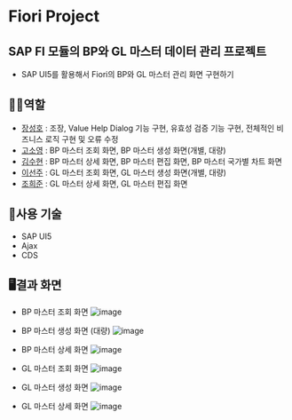 # Fiori Project

## SAP FI 모듈의 BP와 GL 마스터 데이터 관리 프로젝트 
- SAP UI5를 활용해서 Fiori의 BP와 GL 마스터 관리 화면 구현하기

## 👨‍💻역할
- [장성호](https://github.com/tjdgh925) : 조장, Value Help Dialog 기능 구현, 유효성 검증 기능 구현, 전체적인 비즈니스 로직 구현 및 오류 수정
- [고소영](https://github.com/ko-so-young) : BP 마스터 조회 화면, BP 마스터 생성 화면(개별, 대량)
- [김수현](https://github.com/KIM-SOO-H) : BP 마스터 상세 화면, BP 마스터 편집 화면, BP 마스터 국가별 차트 화면
- [이선주](https://github.com/SUNJU10) : GL 마스터 조회 화면, GL 마스터 생성 화면(개별, 대량)
- [조희준](https://github.com/Back-Do) : GL 마스터 상세 화면, GL 마스터 편집 화면


## 🔨사용 기술
- SAP UI5
- Ajax
- CDS

## 🖥결과 화면
- BP 마스터 조회 화면
![image](https://user-images.githubusercontent.com/74356299/214286466-d545ae01-0418-4f46-bd3d-a220f40d327a.png)


- BP 마스터 생성 화면 (대량)
![image](https://user-images.githubusercontent.com/74356299/214286824-5918f2af-bf43-4959-956d-3aaaa330659f.png)


- BP 마스터 상세 화면
![image](https://user-images.githubusercontent.com/74356299/214286909-89e24365-8c66-4ceb-bc78-8db0dff87b6f.png)


- GL 마스터 조회 화면
![image](https://user-images.githubusercontent.com/74356299/214287064-d1878552-c7df-47ae-b68d-dbdf4af30da7.png)


- GL 마스터 생성 화면
![image](https://user-images.githubusercontent.com/74356299/214287127-09ca67d8-ab2c-4fd6-ab8e-873db90dbace.png)


- GL 마스터 상세 화면
![image](https://user-images.githubusercontent.com/74356299/214287110-ed99f09c-6215-4675-9c72-dbaf0d3bbb0f.png)
